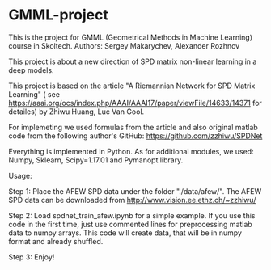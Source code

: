 # GMML-project
This is the project for GMML (Geometrical Methods in Machine Learning) course in Skoltech.
Authors: Sergey Makarychev, Alexander Rozhnov

This project is about a new direction of SPD matrix non-linear learning in a deep models.

This project is based on the article "A Riemannian Network for SPD Matrix Learning" ( see https://aaai.org/ocs/index.php/AAAI/AAAI17/paper/viewFile/14633/14371 for detailes) by Zhiwu Huang, Luc Van Gool.

For implemeting we used formulas from the article and also original matlab code from the following author's GitHub: https://github.com/zzhiwu/SPDNet


Everything is implemented in Python. As for additional modules, we used: Numpy, Sklearn, Scipy=1.17.01 and Pymanopt library. 

Usage:

Step 1: Place the AFEW SPD data under the folder "./data/afew/". The AFEW SPD data can be downloaded from http://www.vision.ee.ethz.ch/~zzhiwu/

Step 2: Load spdnet_train_afew.ipynb for a simple example. If you use this code in the first time, just use commented lines for preprocessing matlab data to numpy arrays. This code will create data, that will be in numpy format and already shuffled. 

Step 3: Enjoy! 
